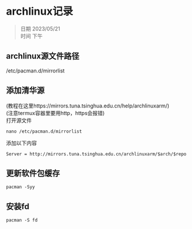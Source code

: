 # archlinux记录

> 日期 2023/05/21   
> 时间 下午

## archlinux源文件路径
/etc/pacman.d/mirrorlist


## 添加清华源
(教程在这里https://mirrors.tuna.tsinghua.edu.cn/help/archlinuxarm/)   
(注意termux容器里要用http，https会报错)   
打开源文件
```
nano /etc/pacman.d/mirrorlist
```
添加以下内容
```
Server = http://mirrors.tuna.tsinghua.edu.cn/archlinuxarm/$arch/$repo
```

## 更新软件包缓存
`pacman -Syy`

## 安装fd
`pacman -S fd`
